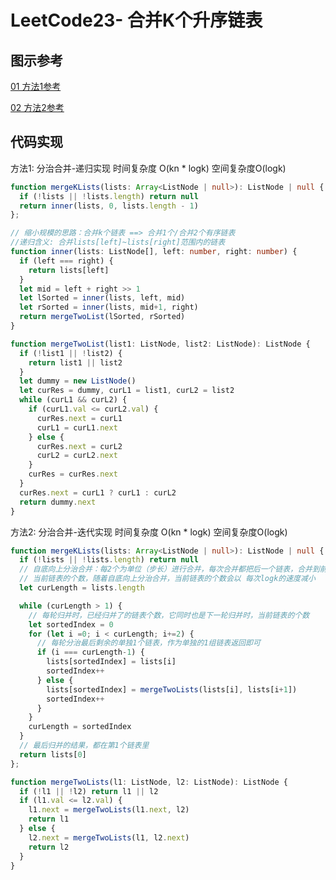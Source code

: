 
# LeetCode23- 合并K个升序链表

## 图示参考

[01 方法1参考](https://leetcode.cn/problems/merge-k-sorted-lists/solution/duo-tu-yan-shi-23-he-bing-kge-pai-xu-lian-biao-by-/)

[02 方法2参考](https://leetcode.cn/problems/merge-k-sorted-lists/solution/4-chong-fang-fa-xiang-jie-bi-xu-miao-dong-by-sweet/)




## 代码实现

方法1: 分治合并-递归实现 时间复杂度 O(kn * logk)  空间复杂度O(logk)

```ts
function mergeKLists(lists: Array<ListNode | null>): ListNode | null {
  if (!lists || !lists.length) return null
  return inner(lists, 0, lists.length - 1)
};

// 缩小规模的思路：合并k个链表 ==> 合并1个/合并2个有序链表
//递归含义: 合并lists[left]~lists[right]范围内的链表
function inner(lists: ListNode[], left: number, right: number) {
  if (left === right) {
    return lists[left]
  }
  let mid = left + right >> 1
  let lSorted = inner(lists, left, mid)
  let rSorted = inner(lists, mid+1, right)
  return mergeTwoList(lSorted, rSorted)
}

function mergeTwoList(list1: ListNode, list2: ListNode): ListNode {
  if (!list1 || !list2) {
    return list1 || list2
  }
  let dummy = new ListNode()
  let curRes = dummy, curL1 = list1, curL2 = list2
  while (curL1 && curL2) {
    if (curL1.val <= curL2.val) {
      curRes.next = curL1
      curL1 = curL1.next
    } else {
      curRes.next = curL2
      curL2 = curL2.next
    }
    curRes = curRes.next
  }
  curRes.next = curL1 ? curL1 : curL2
  return dummy.next
}
```


方法2: 分治合并-迭代实现 时间复杂度 O(kn * logk)  空间复杂度O(logk)

```ts
function mergeKLists(lists: Array<ListNode | null>): ListNode | null {
  if (!lists || !lists.length) return null
  // 自底向上分治合并：每2个为单位（步长）进行合并，每次合并都把后一个链表，合并到前一个链表中
  // 当前链表的个数，随着自底向上分治合并，当前链表的个数会以 每次logk的速度减小
  let curLength = lists.length

  while (curLength > 1) {
    // 每轮归并时，已经归并了的链表个数，它同时也是下一轮归并时，当前链表的个数
    let sortedIndex = 0
    for (let i =0; i < curLength; i+=2) {
      // 每轮分治最后剩余的单独1个链表，作为单独的1组链表返回即可
      if (i === curLength-1) {
        lists[sortedIndex] = lists[i]
        sortedIndex++
      } else {
        lists[sortedIndex] = mergeTwoLists(lists[i], lists[i+1])
        sortedIndex++
      }
    }
    curLength = sortedIndex
  }
  // 最后归并的结果，都在第1个链表里
  return lists[0]
};

function mergeTwoLists(l1: ListNode, l2: ListNode): ListNode {
  if (!l1 || !l2) return l1 || l2
  if (l1.val <= l2.val) {
    l1.next = mergeTwoLists(l1.next, l2)
    return l1
  } else {
    l2.next = mergeTwoLists(l1, l2.next)
    return l2
  }
}
```